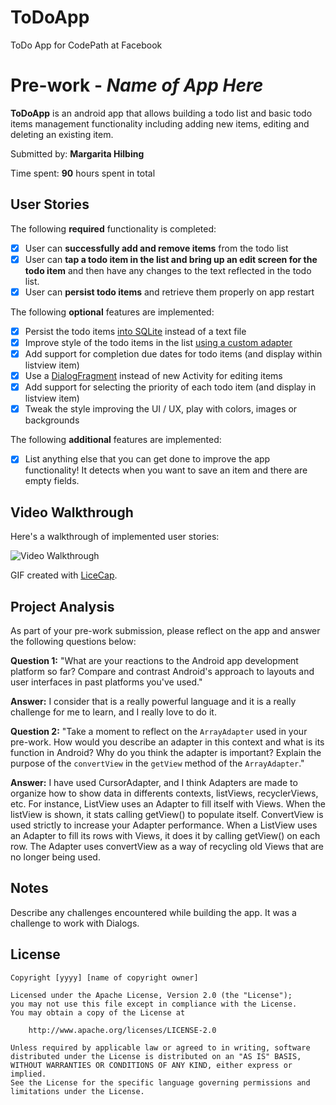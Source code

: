 # ToDoApp
ToDo App for CodePath at Facebook
# Pre-work - *Name of App Here*

**ToDoApp** is an android app that allows building a todo list and basic todo items management functionality including adding new items, editing and deleting an existing item.

Submitted by: **Margarita Hilbing**

Time spent: **90** hours spent in total

## User Stories

The following **required** functionality is completed:

* [x] User can **successfully add and remove items** from the todo list
* [x] User can **tap a todo item in the list and bring up an edit screen for the todo item** and then have any changes to the text reflected in the todo list.
* [x] User can **persist todo items** and retrieve them properly on app restart

The following **optional** features are implemented:

* [x] Persist the todo items [into SQLite](http://guides.codepath.com/android/Persisting-Data-to-the-Device#sqlite) instead of a text file
* [x] Improve style of the todo items in the list [using a custom adapter](http://guides.codepath.com/android/Using-an-ArrayAdapter-with-ListView)
* [x] Add support for completion due dates for todo items (and display within listview item)
* [x] Use a [DialogFragment](http://guides.codepath.com/android/Using-DialogFragment) instead of new Activity for editing items
* [x] Add support for selecting the priority of each todo item (and display in listview item)
* [x] Tweak the style improving the UI / UX, play with colors, images or backgrounds

The following **additional** features are implemented:

* [x] List anything else that you can get done to improve the app functionality!
It detects when you want to save an item and there are empty fields.

## Video Walkthrough

Here's a walkthrough of implemented user stories:

<img src='http://i.imgur.com/uWKPiSl.gif' title='Video Walkthrough' width='' alt='Video Walkthrough' />

GIF created with [LiceCap](http://www.cockos.com/licecap/).

## Project Analysis

As part of your pre-work submission, please reflect on the app and answer the following questions below:

**Question 1:** "What are your reactions to the Android app development platform so far? Compare and contrast Android's approach to layouts and user interfaces in past platforms you've used."

**Answer:** I consider that is a really powerful language and it is a really challenge for me to learn, and I really love to do it.

**Question 2:** "Take a moment to reflect on the `ArrayAdapter` used in your pre-work. How would you describe an adapter in this context and what is its function in Android? Why do you think the adapter is important? Explain the purpose of the `convertView` in the `getView` method of the `ArrayAdapter`."

**Answer:** I have used CursorAdapter, and I think Adapters are made to organize how to show data in differents contexts, listViews, recyclerViews, etc. For 
instance, ListView uses an Adapter to fill itself with Views. When the listView is shown, it stats calling getView() to populate itself. ConvertView is used strictly to increase
your Adapter performance. When a ListView uses an Adapter to fill its rows with Views, it does it by calling getView() on each row.
The Adapter uses convertView as a way of recycling old Views that are no longer being used.

## Notes

Describe any challenges encountered while building the app.
It was a challenge to work with Dialogs.

## License

    Copyright [yyyy] [name of copyright owner]

    Licensed under the Apache License, Version 2.0 (the "License");
    you may not use this file except in compliance with the License.
    You may obtain a copy of the License at

        http://www.apache.org/licenses/LICENSE-2.0

    Unless required by applicable law or agreed to in writing, software
    distributed under the License is distributed on an "AS IS" BASIS,
    WITHOUT WARRANTIES OR CONDITIONS OF ANY KIND, either express or implied.
    See the License for the specific language governing permissions and
    limitations under the License.
